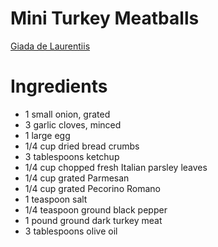 # Mini Turkey Meatballs
[Giada de Laurentiis](https://www.foodnetwork.com/recipes/giada-de-laurentiis/mini-turkey-meatballs-2095728)

# Ingredients
* 1 small onion, grated
* 3 garlic cloves, minced
* 1 large egg
* 1/4 cup dried bread crumbs
* 3 tablespoons ketchup
* 1/4 cup chopped fresh Italian parsley leaves
* 1/4 cup grated Parmesan
* 1/4 cup grated Pecorino Romano
* 1 teaspoon salt
* 1/4 teaspoon ground black pepper
* 1 pound ground dark turkey meat
* 3 tablespoons olive oil

